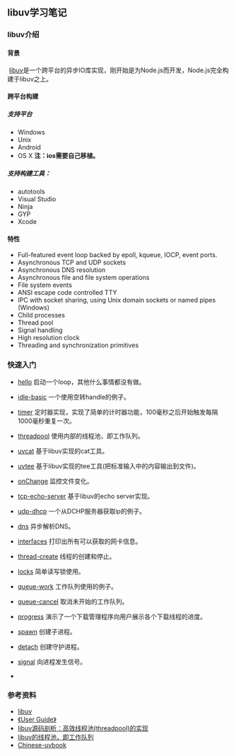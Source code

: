 ## libuv学习笔记

### libuv介绍

#### 背景

​	[libuv](http://libuv.org/)是一个跨平台的异步IO库实现，刚开始是为Node.js而开发，Node.js完全构建于libuv之上。

#### 跨平台构建

##### 支持平台

+ Windows
+ Unix
+ Android
+ OS X   **注：ios需要自己移植。**

##### 支持构建工具：

+ autotools
+ Visual Studio
+ Ninja
+ GYP
+ Xcode

#### 特性

- Full-featured event loop backed by epoll, kqueue, IOCP, event ports.
- Asynchronous TCP and UDP sockets
- Asynchronous DNS resolution
- Asynchronous file and file system operations
- File system events
- ANSI escape code controlled TTY
- IPC with socket sharing, using Unix domain sockets or named pipes (Windows)
- Child processes
- Thread pool
- Signal handling
- High resolution clock
- Threading and synchronization primitives

### 快速入门

+ [hello](./hello/main.c) 启动一个loop，其他什么事情都没有做。
+ [idle-basic](./idle-basic/main.c) 一个使用空转handle的例子。


+ [timer](./timer/timer.c) 定时器实现，实现了简单的计时器功能，100毫秒之后开始触发每隔1000毫秒重复一次。
+ [threadpool](./threadpool/threadpool.c) 使用内部的线程池，即工作队列。
+ [uvcat](./uvcat/main.c) 基于libuv实现的cat工具。
+ [uvtee](./uvtee/main.c) 基于libuv实现的tee工具(把标准输入中的内容输出到文件)。
+ [onChange](./onchange/main.c) 监控文件变化。
+ [tcp-echo-server](./tcp-echo-server/main.c)  基于libuv的echo server实现。
+ [udp-dhcp](./udp-dhcp/main.c) 一个从DCHP服务器获取ip的例子。
+ [dns](./dns/dns.c) 异步解析DNS。
+ [interfaces](./interfaces/main.c) 打印出所有可以获取的网卡信息。
+ [thread-create](./thread-create/main.c) 线程的创建和停止。
+ [locks](./locks/main.c) 简单读写锁使用。
+ [queue-work](./queue-work/main.c) 工作队列使用的例子。
+ [queue-cancel](./queue-cancel/main.c) 取消未开始的工作队列。
+ [progress](./progress/main.c) 演示了一个下载管理程序向用户展示各个下载线程的进度。  
+ [spawn](./spawn/main.c) 创建子进程。
+ [detach](./detach/main.c) 创建守护进程。
+ [signal](./signal/main.c) 向进程发生信号。
+  

### 参考资料

+ [libuv](http://libuv.org/)
+ [《User Guide》](http://docs.libuv.org/en/v1.x/guide.html)
+ [libuv源码剖析：高效线程池(threadpool)的实现](http://www.cnblogs.com/chenyangyao/p/libuv_threadpool.html)
+ [libuv的线程池，即工作队列](http://blog.csdn.net/lc250123/article/details/52619314)
+ [Chinese-uvbook](https://github.com/feixiao/Chinese-uvbook)

